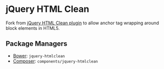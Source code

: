 jQuery HTML Clean
=================

Fork from [jQuery HTML Clean plugin](https://code.google.com/p/jquery-clean/) to allow anchor tag wrapping around block elements in HTML5.

Package Managers
----------------

* [Bower](http://twitter.github.com/bower/): `jquery-htmlclean`
* [Composer](https://packagist.org/packages/components/jquery-htmlclean): `components/jquery-htmlclean`
